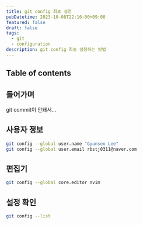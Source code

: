 ```yaml
---
title: git config 최초 설정
pubDatetime: 2023-10-08T22:16:00+09:00
featured: false
draft: false
tags:
  - git
  - configuration
description: git config 최초 설정하는 방법
---
```


## Table of contents

## 들어가며

git commit이 안돼서...

## 사용자 정보

```zsh
git config --global user.name "Gyunseo Lee"
git config --global user.email rbstj0311@naver.com
```

## 편집기

```zsh
git config --global core.editor nvim
```

## 설정 확인

```zsh
git config --list
```
